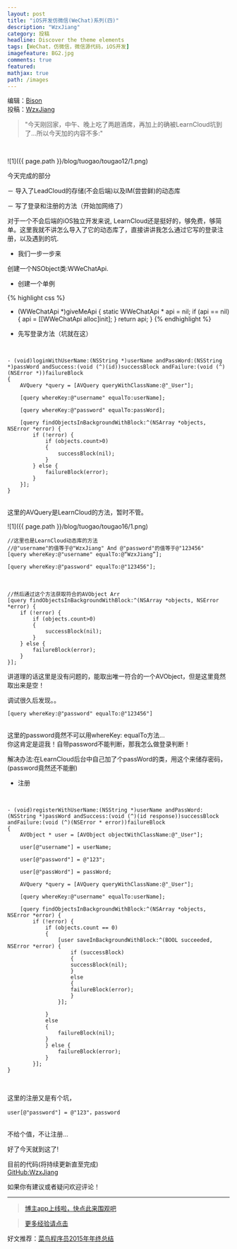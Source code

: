 ```yaml
---
layout: post
title: "iOS开发仿微信(WeChat)系列(四)"
description: "WzxJiang"
category: 投稿
headline: Discover the theme elements
tags: [WeChat，仿微信，微信源代码，iOS开发]
imagefeature: BG2.jpg
comments: true
featured: 
mathjax: true
path: /images
---
```

编辑：[Bison](http://allluckly.cn/)<br>
投稿：[WzxJiang](http://www.jianshu.com/users/389c20d5a244/latest_articles)<br>

>&quot;今天刚回家，中午、晚上吃了两趟酒席，再加上的确被LearnCloud坑到了...所以今天加的内容不多:&quot;

<br>

![1]({{ page.path }}/blog/tuogao/tougao12/1.png)<br>

今天完成的部分<br>

－ 导入了LeadCloud的存储(不会后端)以及IM(尝尝鲜)的动态库<br>

－ 写了登录和注册的方法（开始加网络了）<br>

对于一个不会后端的iOS独立开发来说, LearnCloud还是挺好的，够免费，够简单。这里我就不讲怎么导入了它的动态库了，直接讲讲我怎么通过它写的登录注册，以及遇到的坑.<br>

- 我们一步一步来<br>

创建一个NSObject类:WWeChatApi.<br>

- 创建一个单例<br>

{% highlight css %}

+ (WWeChatApi *)giveMeApi
{
    static WWeChatApi * api = nil;
    if (api == nil) {
        api = [[WWeChatApi alloc]init];
    }
    return api;
}
{% endhighlight %}

- 先写登录方法（坑就在这）<br>

<br>

    - (void)loginWithUserName:(NSString *)userName andPassWord:(NSString *)passWord andSuccess:(void (^)(id))successBlock andFailure:(void (^)(NSError *))failureBlock
    {
        AVQuery *query = [AVQuery queryWithClassName:@"_User"];

        [query whereKey:@"username" equalTo:userName];

        [query whereKey:@"password" equalTo:passWord];

        [query findObjectsInBackgroundWithBlock:^(NSArray *objects, NSError *error) {
            if (!error) {
                if (objects.count>0)
                {
                    successBlock(nil);
                }
            } else {
                failureBlock(error);
            }
        }];
    }

<br>
这里的AVQuery是LearnCloud的方法，暂时不管。<br>

![1]({{ page.path }}/blog/tuogao/tougao16/1.png)<br>

    //这里也是LearnCloud动态库的方法
    //@"username"的值等于@"WzxJiang" And @"password"的值等于@"123456"
    [query whereKey:@"username" equalTo:@“WzxJiang”];

    [query whereKey:@"password" equalTo:@"123456"];

<br>

    //然后通过这个方法获取符合的AVObject Arr
    [query findObjectsInBackgroundWithBlock:^(NSArray *objects, NSError *error) {
        if (!error) {
            if (objects.count>0)
            {
                successBlock(nil);
            }
        } else {
            failureBlock(error);
        }
    }];


讲道理的话这里是没有问题的，能取出唯一符合的一个AVObject，但是这里竟然取出来是空！<br>

调试很久后发现。。<br>

    [query whereKey:@"password" equalTo:@"123456"]

<br>
这里的password竟然不可以用whereKey:  equalTo方法...<br>
你这肯定是逗我！自带password不能判断，那我怎么做登录判断！<br>

解决办法:在LearnCloud后台中自己加了个passWord的类，用这个来储存密码，(password竟然还不能删)<br>

- 注册<br>

<br>

    - (void)registerWithUserName:(NSString *)userName andPassWord:(NSString *)passWord andSuccess:(void (^)(id response))successBlock andFailure:(void (^)(NSError * error))failureBlock
    {
        AVObject * user = [AVObject objectWithClassName:@"_User"];

        user[@"username"] = userName;

        user[@"password"] = @"123";

        user[@"passWord"] = passWord;

        AVQuery *query = [AVQuery queryWithClassName:@"_User"];

        [query whereKey:@"username" equalTo:userName];

        [query findObjectsInBackgroundWithBlock:^(NSArray *objects, NSError *error) {
            if (!error) {
                if (objects.count == 0)
                {
                    [user saveInBackgroundWithBlock:^(BOOL succeeded, NSError *error) {
                        if (successBlock)
                        {
                        successBlock(nil);
                        }
                        else
                        {
                        failureBlock(error);
                        }
                    }];
                
                }
                else
                {
                    failureBlock(nil);
                }
                } else {
                    failureBlock(error);
                }
            }];
    }

<br>

这里的注册又是有个坑，<br>

    user[@"password"] = @"123"，password

<br>
不给个值，不让注册...<br>

好了今天就到这了!<br>

目前的代码(将持续更新直至完成)<br>
[GitHub:WzxJiang](https://github.com/Wzxhaha/WWeChat)<br>

如果你有建议或者疑问欢迎评论！<br>



----------------------------------------------------------

> [博主app上线啦，快点此来围观吧](https://itunes.apple.com/us/app/it-blog-zi-xueios-kai-fa-jin/id1067787090?l=zh&ls=1&mt=8)<br>

> [更多经验请点击](http://allluckly.cn/)<br>

好文推荐：[菜鸟程序员2015年年终总结](http://allluckly.cn/年终总结/zongjie2015)<br>







